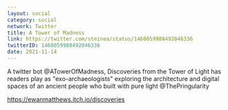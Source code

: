 ```yaml
---
layout: social
category: social
network: Twitter
title: A Tower of Madness
link: https://twitter.com/steinea/status/1460059988492046336
twitterID: 1460059988492046336
date: 2021-11-14
---
```


A twitter bot @ATowerOfMadness, Discoveries from the Tower of Light has readers play as "exo-archaeologists" exploring the architecture and digital spaces of an ancient people who built with pure light @ThePringularity

<https://ewanmatthews.itch.io/discoveries>
